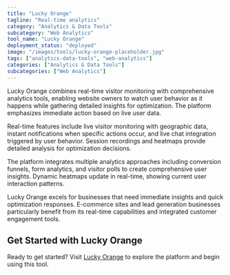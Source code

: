 ```yaml
---
title: "Lucky Orange"
tagline: "Real-time analytics"
category: "Analytics & Data Tools"
subcategory: "Web Analytics"
tool_name: "Lucky Orange"
deployment_status: "deployed"
image: "/images/tools/lucky-orange-placeholder.jpg"
tags: ["analytics-data-tools", "web-analytics"]
categories: ["Analytics & Data Tools"]
subcategories: ["Web Analytics"]
---
```

Lucky Orange combines real-time visitor monitoring with comprehensive analytics tools, enabling website owners to watch user behavior as it happens while gathering detailed insights for optimization. The platform emphasizes immediate action based on live user data.

Real-time features include live visitor monitoring with geographic data, instant notifications when specific actions occur, and live chat integration triggered by user behavior. Session recordings and heatmaps provide detailed analysis for optimization decisions.

The platform integrates multiple analytics approaches including conversion funnels, form analytics, and visitor polls to create comprehensive user insights. Dynamic heatmaps update in real-time, showing current user interaction patterns.

Lucky Orange excels for businesses that need immediate insights and quick optimization responses. E-commerce sites and lead generation businesses particularly benefit from its real-time capabilities and integrated customer engagement tools.
## Get Started with Lucky Orange

Ready to get started? Visit [Lucky Orange](https://luckyorange.com) to explore the platform and begin using this tool.
